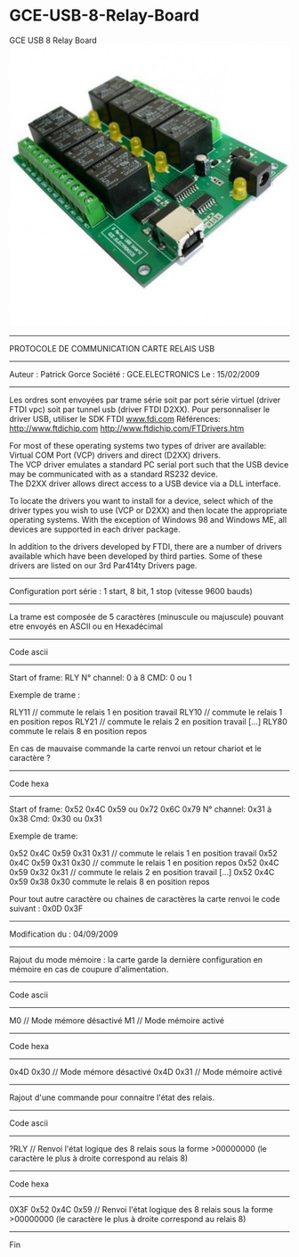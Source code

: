 # GCE-USB-8-Relay-Board
GCE USB 8 Relay Board
![alt text](https://github.com/captainigloo/GCE-USB-8-Relay-Board/blob/master/media/controller-usb-8-relay-board.jpg "")

****************************************************************************
PROTOCOLE DE COMMUNICATION CARTE RELAIS USB
****************************************************************************
Auteur  : Patrick Gorce
Société : GCE.ELECTRONICS
Le      : 15/02/2009
****************************************************************************

Les ordres sont envoyées par trame série soit par port série virtuel (driver FTDI vpc) 
soit par tunnel usb (driver FTDI D2XX).
Pour personnaliser le driver USB, utiliser le SDK FTDI  www.fdi.com
Références:
http://www.ftdichip.com
http://www.ftdichip.com/FTDrivers.htm

For most of these operating systems two types of driver are available:  
Virtual COM Port (VCP) drivers and direct (D2XX) drivers.  
The VCP driver emulates a standard PC serial port such that the USB device 
may be communicated with as a standard RS232 device.  
The D2XX driver allows direct access to a USB device via a DLL interface.

To locate the drivers you want to install for a device, select which 
of the driver types you wish to use (VCP or D2XX) and then locate
the appropriate operating systems.  With the exception of Windows 98 and Windows ME, 
all devices are supported in each driver package.

In addition to the drivers developed by FTDI, there are a number 
of drivers available which have been developed by third parties. 
Some of these drivers are listed on our 3rd Par414ty Drivers page.

*****************************************************************************
Configuration port série : 1 start, 8 bit, 1 stop (vitesse 9600 bauds)
*****************************************************************************
La trame est composée de 5 caractères (minuscule ou majuscule) pouvant etre envoyés en ASCII ou en Hexadécimal

****************
Code ascii
****************
                          
Start of frame: RLY
N° channel: 0 à 8
CMD: 0 ou 1

Exemple de trame :

RLY11 // commute le relais 1 en position travail
RLY10 // commute le relais 1 en position repos
RLY21 // commute le relais 2 en position travail
[...]
RLY80 commute le relais 8 en position repos

En cas de mauvaise commande la carte renvoi un retour chariot et le caractère ?

****************
Code hexa
****************
Start of frame:  0x52 0x4C 0x59 ou 0x72 0x6C 0x79
N° channel: 0x31 à 0x38
Cmd: 0x30 ou 0x31

Exemple de trame:

0x52 0x4C 0x59 0x31 0x31 // commute le relais 1 en position travail
0x52 0x4C 0x59 0x31 0x30 // commute le relais 1 en position repos
0x52 0x4C 0x59 0x32 0x31 // commute le relais 2 en position travail
[...]
0x52 0x4C 0x59 0x38 0x30 commute le relais 8 en position repos

Pour tout autre caractère ou chaines de caractères la carte renvoi le code suivant :
0x0D 0x3F

*******************************************************************************
Modification du : 04/09/2009
*******************************************************************************

Rajout du mode mémoire : la carte garde la dernière configuration en mémoire en cas de coupure d'alimentation.

****************
Code ascii 
****************
M0 // Mode mémore désactivé
M1 // Mode mémoire activé

****************
Code hexa
****************
0x4D 0x30 // Mode mémore désactivé
0x4D 0x31 // Mode mémoire activé
*******************************************************************************

Rajout d'une commande pour connaitre l'état des relais.

****************
Code ascii 
****************
?RLY // Renvoi l'état logique des 8 relais sous la forme >00000000   (le caractère le plus  à droite correspond au relais 8)

****************
Code hexa
****************
0X3F 0x52 0x4C 0x59 // Renvoi l'état logique des 8 relais sous la forme >00000000   (le caractère le plus  à droite correspond au relais 8)

******************************************************************************
Fin
